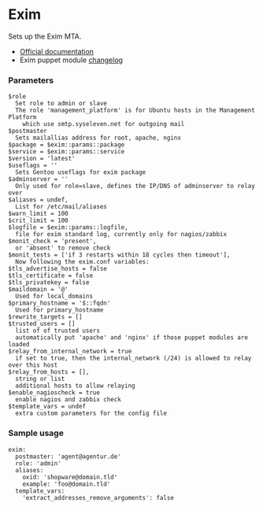 # Exim

Sets up the Exim MTA.

* [Official documentation](http://www.exim.org/exim-html-current/doc/html/spec_html/index.html)
* Exim puppet module [changelog](CHANGELOG)

### Parameters

    $role
      Set role to admin or slave
      The role 'management_platform' is for Ubuntu hosts in the Management Platform 
        which use smtp.syseleven.net for outgoing mail
    $postmaster
      Sets mailallias address for root, apache, nginx
    $package = $exim::params::package
    $service = $exim::params::service
    $version = 'latest'
    $useflags = ''
      Sets Gentoo useflags for exim package
    $adminserver = ''
      Only used for role=slave, defines the IP/DNS of adminserver to relay over
    $aliases = undef,
      List for /etc/mail/aliases
    $warn_limit = 100
    $crit_limit = 100
    $logfile = $exim::params::logfile,
      file for exim standard log, currently only for nagios/zabbix
    $monit_check = 'present',
      or 'absent' to remove check
    $monit_tests = ['if 3 restarts within 18 cycles then timeout'],
      Now following the exim.conf variables:
    $tls_advertise_hosts = false
    $tls_certificate = false
    $tls_privatekey = false
    $maildomain = '@'
      Used for local_domains
    $primary_hostname = '$::fqdn'
      Used for primary_hostname
    $rewrite_targets = []
    $trusted_users = []
      list of of trusted users
      automatically put 'apache' and 'nginx' if those puppet modules are loaded
    $relay_from_internal_network = true
      if set to true, then the internal_network (/24) is allowed to relay over this host
    $relay_from_hosts = [],
      string or list
      additional hosts to allow relaying
    $enable_nagioscheck = true
      enable nagios and zabbix check
    $template_vars = undef
      extra custom parameters for the config file  


### Sample usage

    exim:
      postmaster: 'agent@agentur.de'
      role: 'admin'
      aliases:
        oxid: 'shopware@domain.tld'
        example: 'foo@domain.tld'
      template_vars:
        'extract_addresses_remove_arguments': false
